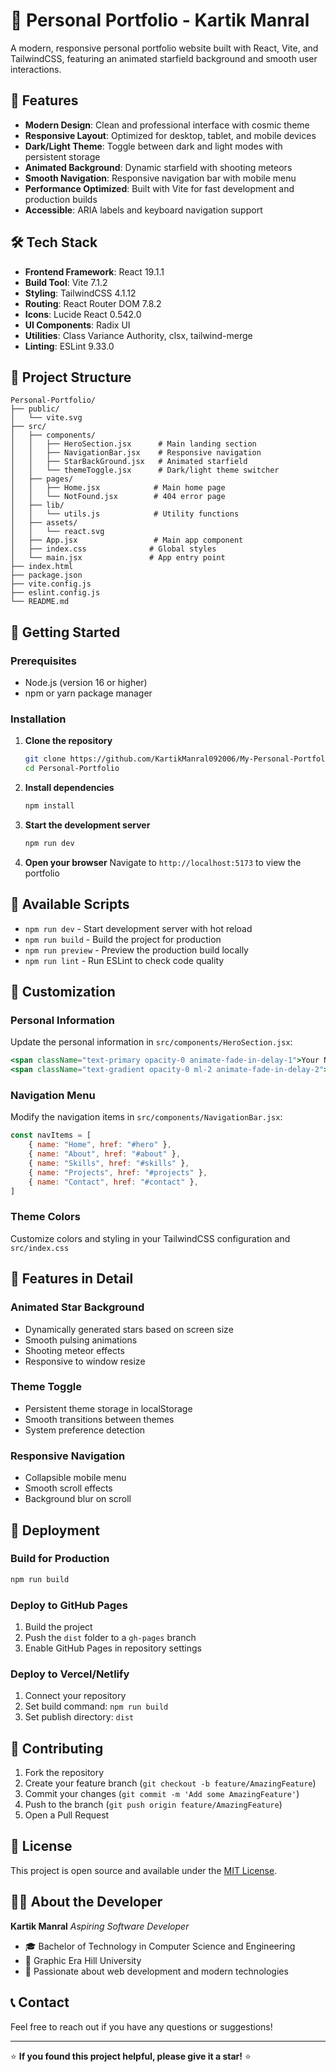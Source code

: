 # 🌟 Personal Portfolio - Kartik Manral

A modern, responsive personal portfolio website built with React, Vite, and TailwindCSS, featuring an animated starfield background and smooth user interactions.

## 🚀 Features

- **Modern Design**: Clean and professional interface with cosmic theme
- **Responsive Layout**: Optimized for desktop, tablet, and mobile devices
- **Dark/Light Theme**: Toggle between dark and light modes with persistent storage
- **Animated Background**: Dynamic starfield with shooting meteors
- **Smooth Navigation**: Responsive navigation bar with mobile menu
- **Performance Optimized**: Built with Vite for fast development and production builds
- **Accessible**: ARIA labels and keyboard navigation support

## 🛠️ Tech Stack

- **Frontend Framework**: React 19.1.1
- **Build Tool**: Vite 7.1.2
- **Styling**: TailwindCSS 4.1.12
- **Routing**: React Router DOM 7.8.2
- **Icons**: Lucide React 0.542.0
- **UI Components**: Radix UI
- **Utilities**: Class Variance Authority, clsx, tailwind-merge
- **Linting**: ESLint 9.33.0

## 📁 Project Structure

```
Personal-Portfolio/
├── public/
│   └── vite.svg
├── src/
│   ├── components/
│   │   ├── HeroSection.jsx      # Main landing section
│   │   ├── NavigationBar.jsx    # Responsive navigation
│   │   ├── StarBackGround.jsx   # Animated starfield
│   │   └── themeToggle.jsx      # Dark/light theme switcher
│   ├── pages/
│   │   ├── Home.jsx            # Main home page
│   │   └── NotFound.jsx        # 404 error page
│   ├── lib/
│   │   └── utils.js            # Utility functions
│   ├── assets/
│   │   └── react.svg
│   ├── App.jsx                 # Main app component
│   ├── index.css              # Global styles
│   └── main.jsx               # App entry point
├── index.html
├── package.json
├── vite.config.js
├── eslint.config.js
└── README.md
```

## 🚀 Getting Started

### Prerequisites

- Node.js (version 16 or higher)
- npm or yarn package manager

### Installation

1. **Clone the repository**
   ```bash
   git clone https://github.com/KartikManral092006/My-Personal-Portfolio.git
   cd Personal-Portfolio
   ```

2. **Install dependencies**
   ```bash
   npm install
   ```

3. **Start the development server**
   ```bash
   npm run dev
   ```

4. **Open your browser**
   Navigate to `http://localhost:5173` to view the portfolio

## 📝 Available Scripts

- `npm run dev` - Start development server with hot reload
- `npm run build` - Build the project for production
- `npm run preview` - Preview the production build locally
- `npm run lint` - Run ESLint to check code quality

## 🎨 Customization

### Personal Information
Update the personal information in `src/components/HeroSection.jsx`:
```jsx
<span className="text-primary opacity-0 animate-fade-in-delay-1">Your Name</span>
<span className="text-gradient opacity-0 ml-2 animate-fade-in-delay-2">Your Title</span>
```

### Navigation Menu
Modify the navigation items in `src/components/NavigationBar.jsx`:
```jsx
const navItems = [
    { name: "Home", href: "#hero" },
    { name: "About", href: "#about" },
    { name: "Skills", href: "#skills" },
    { name: "Projects", href: "#projects" },
    { name: "Contact", href: "#contact" },
]
```

### Theme Colors
Customize colors and styling in your TailwindCSS configuration and `src/index.css`

## 🌟 Features in Detail

### Animated Star Background
- Dynamically generated stars based on screen size
- Smooth pulsing animations
- Shooting meteor effects
- Responsive to window resize

### Theme Toggle
- Persistent theme storage in localStorage
- Smooth transitions between themes
- System preference detection

### Responsive Navigation
- Collapsible mobile menu
- Smooth scroll effects
- Background blur on scroll

## 🚀 Deployment

### Build for Production
```bash
npm run build
```

### Deploy to GitHub Pages
1. Build the project
2. Push the `dist` folder to a `gh-pages` branch
3. Enable GitHub Pages in repository settings

### Deploy to Vercel/Netlify
1. Connect your repository
2. Set build command: `npm run build`
3. Set publish directory: `dist`

## 🤝 Contributing

1. Fork the repository
2. Create your feature branch (`git checkout -b feature/AmazingFeature`)
3. Commit your changes (`git commit -m 'Add some AmazingFeature'`)
4. Push to the branch (`git push origin feature/AmazingFeature`)
5. Open a Pull Request

## 📄 License

This project is open source and available under the [MIT License](LICENSE).

## 👨‍💻 About the Developer

**Kartik Manral**
*Aspiring Software Developer*

- 🎓 Bachelor of Technology in Computer Science and Engineering
- 🏫 Graphic Era Hill University
- 🌟 Passionate about web development and modern technologies

## 📞 Contact

Feel free to reach out if you have any questions or suggestions!

---

⭐ **If you found this project helpful, please give it a star!** ⭐
